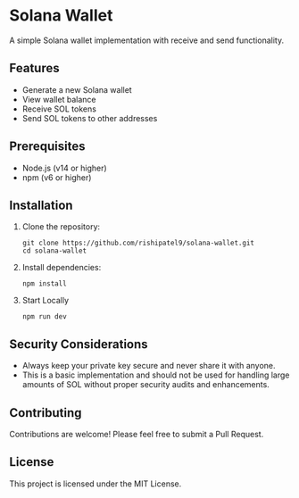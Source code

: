 # Solana Wallet

A simple Solana wallet implementation with receive and send functionality.

## Features

- Generate a new Solana wallet
- View wallet balance
- Receive SOL tokens
- Send SOL tokens to other addresses

## Prerequisites

- Node.js (v14 or higher)
- npm (v6 or higher)

## Installation

1. Clone the repository:
   ```
   git clone https://github.com/rishipatel9/solana-wallet.git
   cd solana-wallet
   ```

2. Install dependencies:
   ```
   npm install
   ```
3. Start Locally
    ```
    npm run dev
    ```
## Security Considerations

- Always keep your private key secure and never share it with anyone.
- This is a basic implementation and should not be used for handling large amounts of SOL without proper security audits and enhancements.

## Contributing

Contributions are welcome! Please feel free to submit a Pull Request.

## License

This project is licensed under the MIT License.